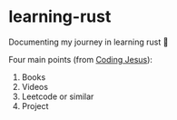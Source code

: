 # learning-rust

Documenting my journey in learning rust 🦀

Four main points (from [Coding Jesus](https://www.youtube.com/watch?v=KzBg5siW_Vw&t=542s)):

 1. Books
 2. Videos
 3. Leetcode or similar
 4. Project
